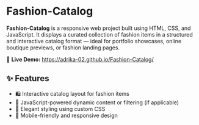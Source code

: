# Fashion-Catalog
**Fashion-Catalog** is a responsive web project built using HTML, CSS, and JavaScript. It displays a curated collection of fashion items in a structured and interactive catalog format — ideal for portfolio showcases, online boutique previews, or fashion landing pages.

🔗 **Live Demo:** https://adrika-02.github.io/Fashion-Catalog/

## ✨ Features
- 🛍️ Interactive catalog layout for fashion items
- 💬 JavaScript-powered dynamic content or filtering (if applicable)
- 🎨 Elegant styling using custom CSS
- 📱 Mobile-friendly and responsive design
